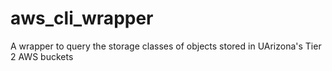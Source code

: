 # aws_cli_wrapper
A wrapper to query the storage classes of objects stored in UArizona's Tier 2 AWS buckets
